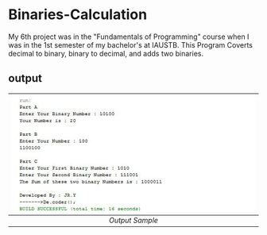 # Binaries-Calculation

My 6th project was in the "Fundamentals of Programming" course when I was in the 1st semester of my bachelor's at IAUSTB. This Program Coverts decimal to binary, binary to decimal, and adds two binaries.



## output
| <img src="out.jpg" alt="Pascal Triangle" width="900"/> | 
|:--:| 
| *Output Sample*

